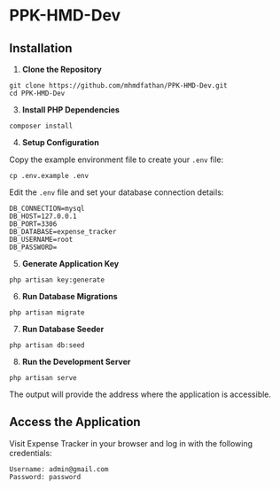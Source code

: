 # PPK-HMD-Dev

## Installation

1. **Clone the Repository**

```
git clone https://github.com/mhmdfathan/PPK-HMD-Dev.git 
cd PPK-HMD-Dev
```

3. **Install PHP Dependencies**

```
composer install
```

4. **Setup Configuration**

Copy the example environment file to create your `.env` file:
```
cp .env.example .env
```
Edit the `.env` file and set your database connection details:
```
DB_CONNECTION=mysql
DB_HOST=127.0.0.1
DB_PORT=3306
DB_DATABASE=expense_tracker
DB_USERNAME=root
DB_PASSWORD=
```

5. **Generate Application Key**
```
php artisan key:generate
```

6. **Run Database Migrations**
```
php artisan migrate
```

7. **Run Database Seeder**
```
php artisan db:seed
```

8. **Run the Development Server**
```
php artisan serve
```
The output will provide the address where the application is accessible.

## Access the Application

Visit Expense Tracker in your browser and log in with the following credentials:
```
Username: admin@gmail.com
Password: password
```
